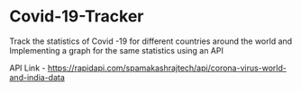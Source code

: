 # Covid-19-Tracker
Track the statistics of Covid -19 for different countries around the world 
and
Implementing a graph for the same statistics using an API

API Link -
https://rapidapi.com/spamakashrajtech/api/corona-virus-world-and-india-data
